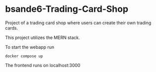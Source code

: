 # bsande6-Trading-Card-Shop

Project of a trading card shop where users can create their own trading cards.

This project utilizes the MERN stack.

To start the webapp run

    docker compose up

The frontend runs on localhost:3000